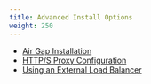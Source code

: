 ```yaml
---
title: Advanced Install Options
weight: 250
---
```


* [Air Gap Installation](air-gap-installation)
* [HTTP/S Proxy Configuration](proxy-configuration)
* [Using an External Load Balancer](single-node-install-external-lb)